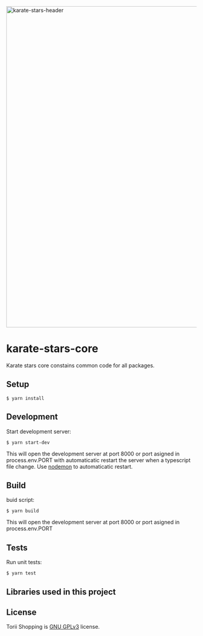 <img width="851" alt="karate-stars-header" src="https://user-images.githubusercontent.com/5593590/69491420-46440400-0e95-11ea-8978-c6a582aa4267.png">

# karate-stars-core

Karate stars core constains common code for all packages.

## Setup

```
$ yarn install
```

## Development

Start development server:

```
$ yarn start-dev
```

This will open the development server at port 8000 or port asigned in process.env.PORT with automaticatic restart the server when a typescript file change.
Use [nodemon](https://github.com/remy/nodemon) to automaticatic restart.

## Build

buid script:

```
$ yarn build
```

This will open the development server at port 8000 or port asigned in process.env.PORT

## Tests

Run unit tests:

```
$ yarn test
```

## Libraries used in this project

## License

Torii Shopping is [GNU GPLv3](https://github.com/xurxodev/torii-shopping-api/blob/master/LICENSE) license.
